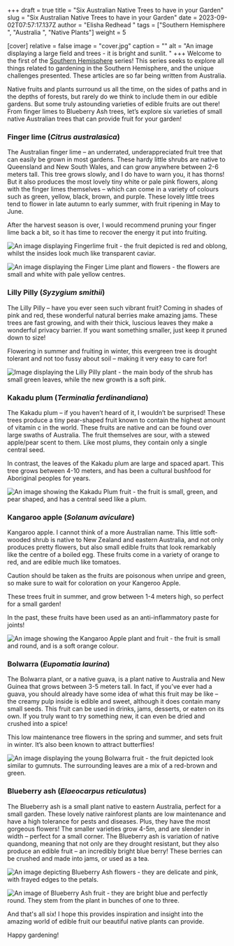+++
draft = true
title = "Six Australian Native Trees to have in your Garden"
slug = "Six Australian Native Trees to have in your Garden"
date = 2023-09-02T07:57:17.137Z
author = "Elisha Redhead "
tags = ["Southern Hemisphere ", "Australia ", "Native Plants"]
weight = 5

[cover]
relative = false
image = "cover.jpg"
caption = ""
alt = "An image displaying a large field and trees - it is bright and sunlit.  "
+++
Welcome to the first of the [Southern Hemisphere](../../tags/southern-hemisphere/) series! This series seeks to explore all things related to gardening in the Southern Hemisphere, and the unique challenges presented. These articles are so far being written from Australia. 

Native fruits and plants surround us all the time, on the sides of paths and in the depths of forests, but rarely do we think to include them in our edible gardens. But some truly astounding varieties of edible fruits are out there! From finger limes to Blueberry Ash trees, let’s explore six varieties of small native Australian trees that can provide fruit for your garden!

### **Finger lime (*Citrus australasica*)**  

The Australian finger lime – an underrated, underappreciated fruit tree that can easily be grown in most gardens. These hardy little shrubs are native to Queensland and New South Wales, and can grow anywhere between 2-6 meters tall. This tree grows slowly, and I do have to warn you, it has thorns! But it also produces the most lovely tiny white or pale pink flowers, along with the finger limes themselves – which can come in a variety of colours such as green, yellow, black, brown, and purple. These lovely little trees tend to flower in late autumn to early summer, with fruit ripening in May to June.

After the harvest season is over, I would recommend pruning your finger lime back a bit, so it has time to recover the energy it put into fruiting.

![An image displaying Fingerlime fruit - the fruit depicted is red and oblong, whilst the insides look much like transparent caviar.](shutterstock_1431545150.webp)

![An image displaying the Finger Lime plant and flowers - the flowers are small and white with pale yellow centres. ](shutterstock_1431700487.webp)

### **Lilly Pilly (*Syzygium smithii*)**  

The Lilly Pilly – have you ever seen such vibrant fruit? Coming in shades of pink and red, these wonderful natural berries make amazing jams. These trees are fast growing, and with their thick, luscious leaves they make a wonderful privacy barrier. If you want something smaller, just keep it pruned down to size!

Flowering in summer and fruiting in winter, this evergreen tree is drought tolerant and not too fussy about soil – making it very easy to care for!

![Image displaying the Lilly Pilly plant - the main body of the shrub has small green leaves, while the new growth is a soft pink.](shutterstock_2116815545.webp)

### **Kakadu plum (*Terminalia ferdinandiana*)**

The Kakadu plum – if you haven’t heard of it, I wouldn’t be surprised! These trees produce a tiny pear-shaped fruit known to contain the highest amount of vitamin c in the world. These fruits are native and can be found over large swaths of Australia. The fruit themselves are sour, with a stewed apple/pear scent to them. Like most plums, they contain only a single central seed.

In contrast, the leaves of the Kakadu plum are large and spaced apart. This tree grows between 4-10 meters, and has been a cultural bushfood for Aboriginal peoples for years.

![An image showing the Kakadu Plum fruit - the fruit is small, green, and pear shaped, and has a central seed like a plum.](shutterstock_2271990053.webp)

### **Kangaroo apple (*Solanum aviculare*)**

Kangaroo apple. I cannot think of a more Australian name. This little soft-wooded shrub is native to New Zealand and eastern Australia, and not only produces pretty flowers, but also small edible fruits that look remarkably like the centre of a boiled egg. These fruits come in a variety of orange to red, and are edible much like tomatoes.

Caution should be taken as the fruits are poisonous when unripe and green, so make sure to wait for coloration on your Kangeroo Apple.

These trees fruit in summer, and grow between 1-4 meters high, so perfect for a small garden!

In the past, these fruits have been used as an anti-inflammatory paste for joints!

![An image showing the Kangaroo Apple plant and fruit - the fruit is small and round, and is a soft orange colour. ](shutterstock_1220223037.webp)

### **Bolwarra (*Eupomatia laurina*)**

The Bolwarra plant, or a native guava, is a plant native to Australia and New Guinea that grows between 3-5 meters tall. In fact, if you’ve ever had a guava, you should already have some idea of what this fruit may be like – the creamy pulp inside is edible and sweet, although it does contain many small seeds. This fruit can be used in drinks, jams, desserts, or eaten on its own. If you truly want to try something new, it can even be dried and crushed into a spice!

This low maintenance tree flowers in the spring and summer, and sets fruit in winter. It’s also been known to attract butterflies!

![An image displaying the young Bolwarra fruit - the fruit depicted look similar to gumnuts. The surrounding leaves are a mix of a red-brown and green. ](shutterstock_2228600269.webp)

### **Blueberry ash (*Elaeocarpus reticulatus*)**

The Blueberry ash is a small plant native to eastern Australia, perfect for a small garden. These lovely native rainforest plants are low maintenance and have a high tolerance for pests and diseases. Plus, they have the most gorgeous flowers! The smaller varieties grow 4-5m, and are slender in width – perfect for a small corner. The Blueberry ash is variation of native quandong, meaning that not only are they drought resistant, but they also produce an edible fruit – an incredibly bright blue berry! These berries can be crushed and made into jams, or used as a tea.

![An image depicting Blueberry Ash flowers - they are delicate and pink, with frayed edges to the petals.](ash-2.jpg)

![An image of Blueberry Ash fruit - they are bright blue and perfectly round. They stem from the plant in bunches of one to three. ](ash-3.png)

And that's all six! I hope this provides inspiration and insight into the amazing world of edible fruit our beautiful native plants can provide. 

Happy gardening!